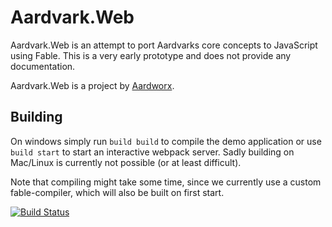 # Aardvark.Web

Aardvark.Web is an attempt to port Aardvarks core concepts to JavaScript using Fable.
This is a very early prototype and does not provide any documentation.

Aardvark.Web is a project by [Aardworx](https://aardworx.com/).

## Building

On windows simply run `build build` to compile the demo application or use `build start` to start an interactive webpack server.
Sadly building on Mac/Linux is currently not possible (or at least difficult).

Note that compiling might take some time, since we currently use a custom fable-compiler, which will also be built on first start.



[![Build Status](https://dev.azure.com/aardworx/Aardvark.Web/_apis/build/status/Aardvark.Web?branchName=master)](https://dev.azure.com/aardworx/Aardvark.Web/_build/latest?definitionId=1&branchName=master)
